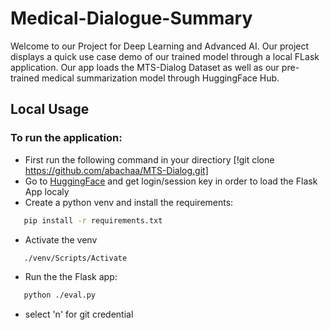 # Medical-Dialogue-Summary
Welcome to our Project for Deep Learning and Advanced AI. Our project displays a quick use case demo of our trained model through a local FLask application. Our app loads the MTS-Dialog Dataset as well as our pre-trained medical summarization model through HuggingFace Hub.
## Local Usage
### To run the application:
- First run the following command in your directiory [!git clone https://github.com/abachaa/MTS-Dialog.git] 
- Go to [HuggingFace](https://huggingface.co/) and get login/session key in order to load the Flask App localy
- Create a python venv and install the requirements: 
 ```bash
    pip install -r requirements.txt
```
- Activate the venv
 ```bash
    ./venv/Scripts/Activate
```

- Run the the Flask app:
 ```bash
    python ./eval.py
```
- select 'n' for git credential

